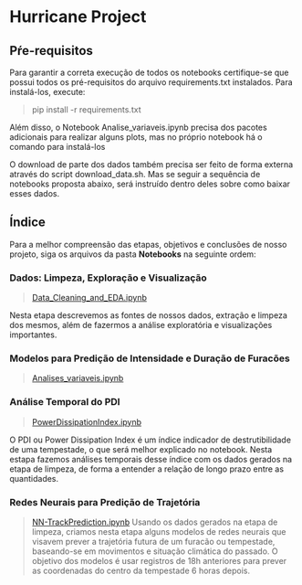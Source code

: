 # Hurricane Project

## Pŕe-requisitos

Para garantir a correta execução de todos os notebooks certifique-se que possui todos os pré-requisitos do arquivo requirements.txt instalados. Para instalá-los, execute:

> pip install -r requirements.txt

Além disso, o Notebook Analise_variaveis.ipynb precisa dos pacotes adicionais para realizar alguns plots, mas no próprio notebook há o comando para instalá-los

O download de parte dos dados também precisa ser feito de forma externa através do script download_data.sh. Mas se seguir a sequência de notebooks proposta abaixo, será instruído dentro deles sobre como baixar esses dados.

## Índice

Para a melhor compreensão das etapas, objetivos e conclusões de nosso projeto, siga os arquivos da pasta **Notebooks** na seguinte ordem:

### Dados: Limpeza, Exploração e Visualização
> [Data_Cleaning_and_EDA.ipynb](https://github.com/reneroliveira/Hurricane_Project/blob/master/Notebooks/Data_Cleaning_and_EDA.ipynb)

Nesta etapa descrevemos as fontes de nossos dados, extração e limpeza dos mesmos, além de fazermos a análise exploratória e visualizações importantes.

### Modelos para Predição de Intensidade e Duração de Furacões
> [Analises_variaveis.ipynb](https://github.com/reneroliveira/Hurricane_Project/blob/master/Notebooks/Analises_variaveis.ipynb)

### Análise Temporal do PDI
> [PowerDissipationIndex.ipynb](https://github.com/reneroliveira/Hurricane_Project/blob/master/Notebooks/PowerDissipationIndex.ipynb)

O PDI ou Power Dissipation Index é um índice indicador de destrutibilidade de uma tempestade, o que será melhor explicado no notebook. Nesta estapa fazemos análises temporais desse índice com os dados gerados na etapa de limpeza, de forma a entender a relação de longo prazo entre as quantidades.

### Redes Neurais para Predição de Trajetória
> [NN-TrackPrediction.ipynb](https://github.com/reneroliveira/Hurricane_Project/blob/master/Notebooks/NN-TrackPrediction.ipynb)
Usando os dados gerados na etapa de limpeza, criamos nesta etapa alguns modelos de redes neurais que visavem prever a trajetória futura de um furacão ou tempestade, baseando-se em movimentos e situação climática do passado. O objetivo dos modelos é usar registros de 18h anteriores para prever as coordenadas do centro da tempestade 6 horas depois.
